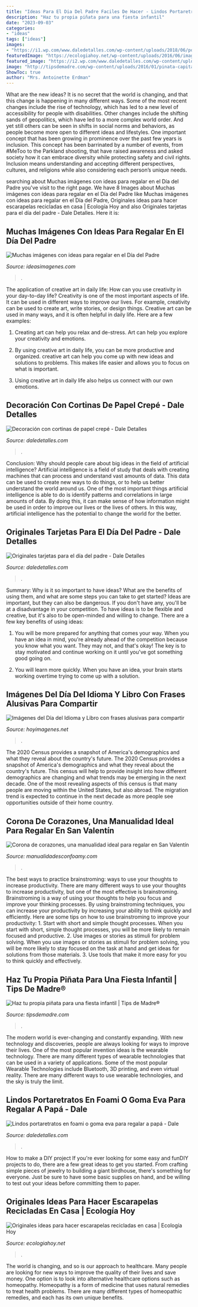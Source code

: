 ```yaml
---
title: "Ideas Para El Dia Del Padre Faciles De Hacer - Lindos Portaretratos En Foami O Goma Eva Para Regalar A Papá"
description: "Haz tu propia piñata para una fiesta infantil"
date: "2023-09-03"
categories:
- "ideas"
tags: ["ideas"]
images:
- "https://i1.wp.com/www.daledetalles.com/wp-content/uploads/2018/06/portaretratos-para-papa9.jpg?resize=540%2C720"
featuredImage: "https://ecologiahoy.net/wp-content/uploads/2016/06/images-11.jpg"
featured_image: "https://i2.wp.com/www.daledetalles.com/wp-content/uploads/2016/08/decoracion-con-papel-creppe.jpg?resize=554%2C826"
image: "http://tipsdemadre.com/wp-content/uploads/2016/01/pinata-capitan-america3.jpg"
ShowToc: true
author: "Mrs. Antoinette Erdman"
---
```



What are the new ideas?
It is no secret that the world is changing, and that this change is happening in many different ways. Some of the most recent changes include the rise of technology, which has led to a new level of accessibility for people with disabilities. Other changes include the shifting sands of geopolitics, which have led to a more complex world order. And yet still others can be seen in shifts in social norms and behaviors, as people become more open to different ideas and lifestyles.
One important concept that has been growing in prominence over the past few years is inclusion. This concept has been barrinated by a number of events, from #MeToo to the Parkland shooting, that have raised awareness and asked society how it can embrace diversity while protecting safety and civil rights. Inclusion means understanding and accepting different perspectives, cultures, and religions while also considering each person’s unique needs.

	

		
searching about Muchas imágenes con ideas para regalar en el Día del Padre you've visit to the right page. We have 8 Images about Muchas imágenes con ideas para regalar en el Día del Padre like Muchas imágenes con ideas para regalar en el Día del Padre, Originales ideas para hacer escarapelas recicladas en casa | Ecología Hoy and also Originales tarjetas para el día del padre - Dale Detalles. Here it is:
		
    
## Muchas Imágenes Con Ideas Para Regalar En El Día Del Padre

<img loading=lazy src="https://ideasimagenes.com/wp-content/uploads/2016/06/regalo-dia-del-padre-2.jpg" onerror="this.onerror=null;this.src='https://tse2.mm.bing.net/th?id=OIP.VA-g16JRPVtbKyxsQPGabgHaLK&amp;pid=15.1';" alt="Muchas imágenes con ideas para regalar en el Día del Padre">

_Source: ideasimagenes.com_

>. 

	

The application of creative art in daily life: How can you use creativity in your day-to-day life?
Creativity is one of the most important aspects of life. It can be used in different ways to improve our lives. For example, creativity can be used to create art, write stories, or design things. Creative art can be used in many ways, and it is often helpful in daily life. Here are a few examples: 
1) Creating art can help you relax and de-stress. Art can help you explore your creativity and emotions.

2) By using creative art in daily life, you can be more productive and organized. creative art can help you come up with new ideas and solutions to problems. This makes life easier and allows you to focus on what is important.

3) Using creative art in daily life also helps us connect with our own emotions.

    
## Decoración Con Cortinas De Papel Crepé - Dale Detalles

<img loading=lazy src="https://i2.wp.com/www.daledetalles.com/wp-content/uploads/2016/08/decoracion-con-papel-creppe.jpg?resize=554%2C826" onerror="this.onerror=null;this.src='https://tse1.mm.bing.net/th?id=OIP.znpp81f76seesjLyI5JflgHaLC&amp;pid=15.1';" alt="Decoración con cortinas de papel crepé - Dale Detalles">

_Source: daledetalles.com_

>. 

	

Conclusion: Why should people care about big ideas in the field of artificial intelligence?
Artificial intelligence is a field of study that deals with creating machines that can process and understand vast amounts of data. This data can be used to create new ways to do things, or to help us better understand the world around us. One of the most important things artificial intelligence is able to do is identify patterns and correlations in large amounts of data. By doing this, it can make sense of how information might be used in order to improve our lives or the lives of others. In this way, artificial intelligence has the potential to change the world for the better.

    
## Originales Tarjetas Para El Día Del Padre - Dale Detalles

<img loading=lazy src="https://i2.wp.com/www.daledetalles.com/wp-content/uploads/2017/06/tarjeta-dia-del-padre4-e1497372661916.jpg" onerror="this.onerror=null;this.src='https://tse3.mm.bing.net/th?id=OIP.hNszfQRk9ehF4sBjpUrX0wHaPd&amp;pid=15.1';" alt="Originales tarjetas para el día del padre - Dale Detalles">

_Source: daledetalles.com_

>. 

	

Summary: Why is it so important to have ideas? What are the benefits of using them, and what are some steps you can take to get started?
Ideas are important, but they can also be dangerous. If you don't have any, you'll be at a disadvantage in your competition. To have ideas is to be flexible and creative, but it's also to be open-minded and willing to change. There are a few key benefits of using ideas: 
1) You will be more prepared for anything that comes your way. When you have an idea in mind, you're already ahead of the competition because you know what you want. They may not, and that's okay! The key is to stay motivated and continue working on it until you've got something good going on. 

2) You will learn more quickly. When you have an idea, your brain starts working overtime trying to come up with a solution.

    
## Imágenes Del Día Del Idioma Y Libro Con Frases Alusivas Para Compartir

<img loading=lazy src="https://hoyimagenes.net/wp-content/uploads/2016/04/dc3ada-del-libro.jpg" onerror="this.onerror=null;this.src='https://tse2.mm.bing.net/th?id=OIP.-tEL-ogTAQp3vJsonSO0_AHaN1&amp;pid=15.1';" alt="Imágenes del Día del Idioma y Libro con frases alusivas para compartir">

_Source: hoyimagenes.net_

>. 

	

The 2020 Census provides a snapshot of America's demographics and what they reveal about the country's future.
The 2020 Census provides a snapshot of America's demographics and what they reveal about the country's future. This census will help to provide insight into how different demographics are changing and what trends may be emerging in the next decade. One of the most revealing aspects of this census is that many people are moving within the United States, but also abroad. The migration trend is expected to continue in the next decade as more people see opportunities outside of their home country.

    
## Corona De Corazones, Una Manualidad Ideal Para Regalar En San Valentín

<img loading=lazy src="https://i1.wp.com/manualidadesconfoamy.com/wp-content/uploads/2015/02/manualidades-goma-eva-foamy-corona-corazones.jpg" onerror="this.onerror=null;this.src='https://tse1.mm.bing.net/th?id=OIP.-Wg9RvDjxSs0Finv3-j21wHaKS&amp;pid=15.1';" alt="Corona de corazones, una manualidad ideal para regalar en San Valentín">

_Source: manualidadesconfoamy.com_

>. 

	

The best ways to practice brainstroming: ways to use your thoughts to increase productivity.
There are many different ways to use your thoughts to increase productivity, but one of the most effective is brainstroming. Brainstroming is a way of using your thoughts to help you focus and improve your thinking processes. By using brainstroming techniques, you can increase your productivity by increasing your ability to think quickly and efficiently. Here are some tips on how to use brainstroming to improve your productivity: 1. Start with short and simple thought processes. When you start with short, simple thought processes, you will be more likely to remain focused and productive. 2. Use images or stories as stimuli for problem solving. When you use images or stories as stimuli for problem solving, you will be more likely to stay focused on the task at hand and get ideas for solutions from those materials. 3. Use tools that make it more easy for you to think quickly and effectively.

    
## Haz Tu Propia Piñata Para Una Fiesta Infantil | Tips De Madre®

<img loading=lazy src="http://tipsdemadre.com/wp-content/uploads/2016/01/pinata-capitan-america3.jpg" onerror="this.onerror=null;this.src='https://tse3.mm.bing.net/th?id=OIP.3X3CRfYOggbadf519mayogHaLt&amp;pid=15.1';" alt="Haz tu propia piñata para una fiesta infantil | Tips de Madre®">

_Source: tipsdemadre.com_

>. 

	

The modern world is ever-changing and constantly expanding. With new technology and discoveries, people are always looking for ways to improve their lives. One of the most popular invention ideas is the wearable technology. There are many different types of wearable technologies that can be used in a variety of applications. Some of the most popular Wearable Technologies include Bluetooth, 3D printing, and even virtual reality. There are many different ways to use wearable technologies, and the sky is truly the limit.

    
## Lindos Portaretratos En Foami O Goma Eva Para Regalar A Papá - Dale

<img loading=lazy src="https://i1.wp.com/www.daledetalles.com/wp-content/uploads/2018/06/portaretratos-para-papa9.jpg?resize=540%2C720" onerror="this.onerror=null;this.src='https://tse4.mm.bing.net/th?id=OIP.xEecL7KJxhjiX-uU3gccZQHaJ4&amp;pid=15.1';" alt="Lindos portaretratos en foami o goma eva para regalar a papá - Dale">

_Source: daledetalles.com_

>. 

	

How to make a DIY project
If you're ever looking for some easy and funDIY projects to do, there are a few great ideas to get you started. From crafting simple pieces of jewelry to building a giant birdhouse, there's something for everyone. Just be sure to have some basic supplies on hand, and be willing to test out your ideas before committing them to paper.

    
## Originales Ideas Para Hacer Escarapelas Recicladas En Casa | Ecología Hoy

<img loading=lazy src="https://ecologiahoy.net/wp-content/uploads/2016/06/images-11.jpg" onerror="this.onerror=null;this.src='https://tse1.mm.bing.net/th?id=OIP.ox3R48j75p_5EclIPei0uQAAAA&amp;pid=15.1';" alt="Originales ideas para hacer escarapelas recicladas en casa | Ecología Hoy">

_Source: ecologiahoy.net_

>. 

	

The world is changing, and so is our approach to healthcare. Many people are looking for new ways to improve the quality of their lives and save money. One option is to look into alternative healthcare options such as homeopathy. Homeopathy is a form of medicine that uses natural remedies to treat health problems. There are many different types of homeopathic remedies, and each has its own unique benefits.

